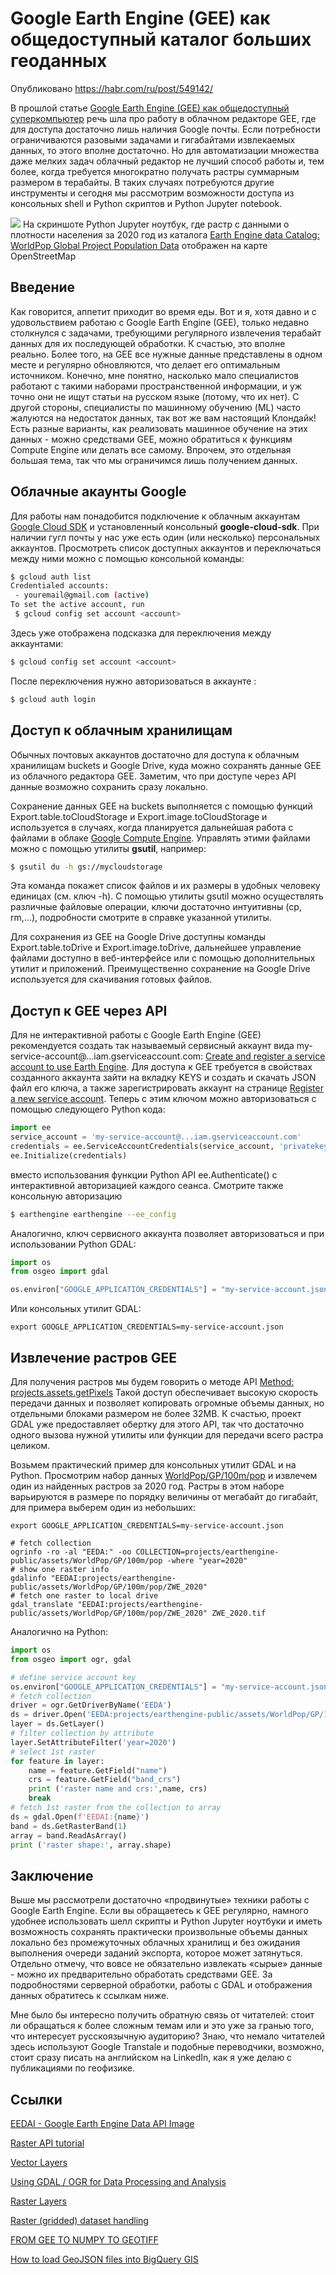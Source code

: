 # Google Earth Engine (GEE) как общедоступный каталог больших геоданных

Опубликовано https://habr.com/ru/post/549142/

В прошлой статье [Google Earth Engine (GEE) как общедоступный суперкомпьютер](https://habr.com/ru/post/548292/) речь шла про работу в облачном редакторе GEE, где для доступа достаточно лишь наличия Google почты. Если потребности ограничиваются разовыми задачами и  гигабайтами извлекаемых данных, то этого вполне достаточно. Но для автоматизации множества даже мелких задач облачный редактор не лучший способ работы и, тем более, когда требуется многократно получать растры суммарным размером в терабайты. В таких случаях потребуются другие инструменты и сегодня мы рассмотрим возможности доступа из консольных shell и Python скриптов и Python Jupyter notebook.

![](https://habrastorage.org/webt/2i/ss/st/2issstoggq8zvgsvhxxoqb_lsho.jpeg)
На скриншоте Python Jupyter ноутбук, где растр с данными о плотности населения за 2020 год из каталога [Earth Engine data Catalog: WorldPop Global Project Population Data](https://developers.google.com/earth-engine/datasets/catalog/WorldPop_GP_100m_pop) отображен на карте OpenStreetMap
<cut/>

## Введение

Как говорится, аппетит приходит во время еды. Вот и я, хотя давно и с удовольствием работаю с Google Earth Engine (GEE), только недавно столкнулся с задачами, требующими регулярного извлечения терабайт данных для их последующей обработки. К счастью, это вполне реально. Более того, на GEE все нужные данные представлены в одном месте и регулярно обновляются, что делает его оптимальным источником. Конечно, мне понятно, насколько мало специалистов работают с такими наборами пространственной информации, и уж точно они не ищут статьи на русском языке (потому, что их нет). С другой стороны, специалисты по машинному обучению (ML) часто жалуются на недостаток данных, так вот же вам настоящий Клондайк! Есть разные варианты, как реализовать машинное обучение на этих данных - можно средствами GEE, можно обратиться к функциям Compute Engine или делать все самому. Впрочем, это отдельная большая тема, так что мы ограничимся лишь получением данных.

## Облачные акаунты Google

Для работы нам понадобится подключение к облачным аккаунтам [Google Cloud SDK](https://developers.google.com/cloud/sdk/gcloud) и установленный консольный **google-cloud-sdk**. При наличии гугл почты у нас уже есть один (или несколько) персональных аккаунтов.  Просмотреть список доступных аккаунтов и переключаться между ними можно с помощью консольной команды:

```bash
$ gcloud auth list
Credentialed accounts:
 - youremail@gmail.com (active)
To set the active account, run
 $ gcloud config set account <account>
```

Здесь уже отображена подсказка для переключения между аккаунтами:

```bash
$ gcloud config set account <account>
```

После переключения нужно авторизоваться в аккаунте :

```bash
$ gcloud auth login
```

## Доступ к облачным хранилищам

Обычных почтовых аккаунтов достаточно для доступа к облачным хранилищам buckets и Google Drive, куда можно сохранять данные GEE из облачного редактора GEE. Заметим, что при доступе через API данные возможно сохранить сразу локально.

Cохранение данных GEE на buckets выполняется с помощью функций Export.table.toCloudStorage и Export.image.toCloudStorage и используется в случаях, когда планируется дальнейшая работа с файлами в облаке [Google Compute Engine](https://cloud.google.com/compute). Управлять этими файлами можно с помощью утилиты **gsutil**, например:

```bash
$ gsutil du -h gs://mycloudstorage
```

Эта команда покажет список файлов и их размеры в удобных человеку единицах (см. ключ -h). С помощью утилиты gsutil можно осуществлять различные файловые операции, ключи достаточно интуитивны (cp, rm,...), подробности смотрите в справке указанной утилиты.

Для сохранения из GEE на Google Drive доступны команды Export.table.toDrive и Export.image.toDrive, дальнейшее управление файлами доступно в веб-интерфейсе или с помощью дополнительных утилит и приложений. Преимущественно сохранение на  Google Drive используется для скачивания готовых файлов.

## Доступ к GEE через API

Для не интерактивной работы с Google Earth Engine (GEE) рекомендуется создать так называемый сервисный аккаунт вида my-service-account@...iam.gserviceaccount.com: [Create and register a service account to use Earth Engine](https://developers.google.com/earth-engine/guides/service_account). Для доступа к GEE требуется в свойствах созданного аккаунта зайти на вкладку KEYS и создать и скачать JSON файл его ключа, а также зарегистрировать аккаунт на странице [Register a new service account](https://signup.earthengine.google.com/#!/service_accounts). Теперь с этим ключом можно авторизоваться с помощью следующего Python кода:

```python
import ee
service_account = 'my-service-account@...iam.gserviceaccount.com'
credentials = ee.ServiceAccountCredentials(service_account, 'privatekey.json')
ee.Initialize(credentials)
```

вместо использования функции Python API ee.Authenticate() с интерактивной авторизацией каждого сеанса. Смотрите также консольную авторизацию

```bash
$ earthengine earthengine --ee_config
```

Аналогично, ключ сервисного аккаунта позволяет авторизоваться и при использовании Python GDAL:

```python
import os
from osgeo import gdal

os.environ["GOOGLE_APPLICATION_CREDENTIALS"] = "my-service-account.json"
```

Или консольных утилит GDAL:

```shell
export GOOGLE_APPLICATION_CREDENTIALS=my-service-account.json
```

## Извлечение растров GEE

Для получения растров мы будем говорить о методе API [Method: projects.assets.getPixels](https://developers.google.com/earth-engine/reference/rest/v1alpha/projects.assets/getPixels) Такой доступ обеспечивает высокую скорость передачи данных и позволяет копировать огромные объемы данных, но отдельными блоками размером не более 32MB. К счастью, проект GDAL уже предоставляет обертку для этого API, так что достаточно одного вызова нужной утилиты или функции для передачи всего растра целиком.

Возьмем практический пример для консольных утилит GDAL и на Python. Просмотрим набор данных [WorldPop/GP/100m/pop](https://developers.google.com/earth-engine/datasets/catalog/WorldPop_GP_100m_pop) и извлечем один из найденных растров за 2020 год. Растры в этом наборе варьируются в размере по порядку величины от мегабайт до гигабайт, для примера выберем один из небольших: 

```shell
export GOOGLE_APPLICATION_CREDENTIALS=my-service-account.json

# fetch collection
ogrinfo -ro -al "EEDA:" -oo COLLECTION=projects/earthengine-public/assets/WorldPop/GP/100m/pop -where "year=2020" 
# show one raster info
gdalinfo "EEDAI:projects/earthengine-public/assets/WorldPop/GP/100m/pop/ZWE_2020"
# fetch one raster to local drive
gdal_translate "EEDAI:projects/earthengine-public/assets/WorldPop/GP/100m/pop/ZWE_2020" ZWE_2020.tif
```

Аналогично на Python:

```python
import os
from osgeo import ogr, gdal

# define service account key
os.environ["GOOGLE_APPLICATION_CREDENTIALS"] = "my-service-account.json"
# fetch collection
driver = ogr.GetDriverByName('EEDA')
ds = driver.Open('EEDA:projects/earthengine-public/assets/WorldPop/GP/100m/pop')
layer = ds.GetLayer()
# filter collection by attribute
layer.SetAttributeFilter('year=2020')
# select 1st raster
for feature in layer:
    name = feature.GetField("name")
    crs = feature.GetField("band_crs")
    print ('raster name and crs:',name, crs)
    break
# fetch 1st raster from the collection to array
ds = gdal.Open(f'EEDAI:{name}')
band = ds.GetRasterBand(1)
array = band.ReadAsArray()
print ('raster shape:', array.shape)
```

## Заключение

Выше мы рассмотрели достаточно «продвинутые» техники работы с Google Earth Engine. Если вы обращаетесь к GEE регулярно, намного удобнее использовать шелл скрипты и Python Jupyter ноутбуки и иметь возможность сохранять практически произвольные объемы данных локально без промежуточных облачных хранилищ и без ожидания выполнения очереди заданий экспорта, которое может затянуться. Отдельно отмечу, что вовсе не обязательно извлекать «сырые» данные - можно их предварительно обработать средствами GEE. За подробностями серверной обработки, работы с GDAL и отображения данных обратитесь к ссылкам ниже.

Мне было бы интересно получить обратную связь от читателей: стоит ли обращаться к более сложным темам или и это уже за гранью того, что интересует русскоязычную аудиторию? Знаю, что немало читателей здесь используют Google Transtale и подобные переводчики, возможно, стоит сразу писать на английском на LinkedIn, как я уже делаю с публикациями по геофизике.

## Ссылки

[EEDAI - Google Earth Engine Data API Image](https://gdal.org/drivers/raster/eedai.html)

[Raster API tutorial](https://gdal.org/tutorials/raster_api_tut.html)

[Vector Layers](https://pcjericks.github.io/py-gdalogr-cookbook/vector_layers.html#iterate-over-features)

[Using GDAL / OGR for Data Processing and Analysis](https://download.osgeo.org/gdal/presentations/OpenSource_Weds_Andre_CUGOS.pdf)

[Raster Layers](https://pcjericks.github.io/py-gdalogr-cookbook/raster_layers.html)

[Raster (gridded) dataset handling](https://hydro-informatics.github.io/geo-raster.html)

[FROM GEE TO NUMPY TO GEOTIFF](https://mygeoblog.com/2017/10/06/from-gee-to-numpy-to-geotiff/)

[How to load GeoJSON files into BigQuery GIS](https://medium.com/google-cloud/how-to-load-geojson-files-into-bigquery-gis-9dc009802fb4)